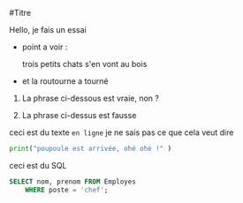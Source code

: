 #Titre

Hello, je fais un essai

- point a voir : 

    trois petits chats s'en vont au bois
    
- et la routourne a tourné


 1. La phrase ci-dessous est vraie, non ? 

 2. La phrase ci-dessus est fausse

ceci est du texte `en ligne` je ne sais pas ce que cela veut dire

```python
print("poupoule est arrivée, ohé ohé !" )

```

ceci est du SQL

```sql
SELECT nom, prenom FROM Employes
    WHERE poste = 'chef';
```